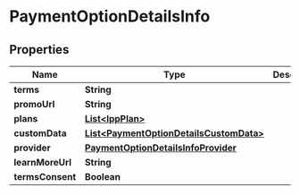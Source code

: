 

# PaymentOptionDetailsInfo


## Properties

| Name | Type | Description | Notes |
|------------ | ------------- | ------------- | -------------|
|**terms** | **String** |  |  [optional] |
|**promoUrl** | **String** |  |  [optional] |
|**plans** | [**List&lt;IppPlan&gt;**](IppPlan.md) |  |  [optional] |
|**customData** | [**List&lt;PaymentOptionDetailsCustomData&gt;**](PaymentOptionDetailsCustomData.md) |  |  [optional] |
|**provider** | [**PaymentOptionDetailsInfoProvider**](PaymentOptionDetailsInfoProvider.md) |  |  [optional] |
|**learnMoreUrl** | **String** |  |  [optional] |
|**termsConsent** | **Boolean** |  |  [optional] |



